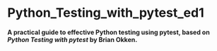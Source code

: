 # Python_Testing_with_pytest_ed1
**A practical guide to effective Python testing using pytest, based on _Python Testing with pytest_ by Brian Okken.**
